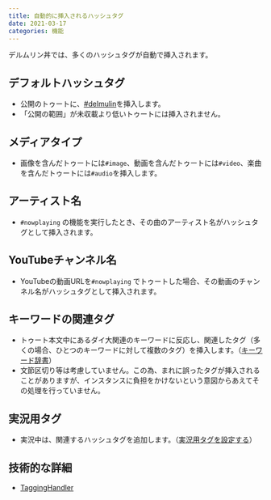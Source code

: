 ```yaml
---
title: 自動的に挿入されるハッシュタグ
date: 2021-03-17
categories: 機能
---
```


デルムリン丼では、多くのハッシュタグが自動で挿入されます。

## デフォルトハッシュタグ

- 公開のトゥートに、[\#delmulin](/articles/delmulin)を挿入します。
- 「公開の範囲」が未収載より低いトゥートには挿入されません。

## メディアタイプ

- 画像を含んだトゥートには`#image`、動画を含んだトゥートには`#video`、楽曲を含んだトゥートには`#audio`を挿入します。

## アーティスト名
- `#nowplaying` の機能を実行したとき、その曲のアーティスト名がハッシュタグとして挿入されます。

## YouTubeチャンネル名
- YouTubeの動画URLを`#nowplaying` でトゥートした場合、その動画のチャンネル名がハッシュタグとして挿入されます。

## キーワードの関連タグ

- トゥート本文中にあるダイ大関連のキーワードに反応し、関連したタグ（多くの場合、ひとつのキーワードに対して複数のタグ）を挿入します。（[キーワード辞書](/articles/キーワード辞書)）
- 文節区切り等は考慮していません。この為、まれに誤ったタグが挿入されることがありますが、インスタンスに負担をかけないという意図からあえてその処理を行っていません。

## 実況用タグ
- 実況中は、関連するハッシュタグを追加します。（[実況用タグを設定する](/articles/実況用タグを設定する)）

## 技術的な詳細

- [TaggingHandler](https://github.com/pooza/mulukhiya-toot-proxy/wiki/TaggingHandler)
